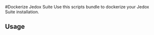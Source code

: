 #Dockerize Jedox Suite
Use this scripts bundle to dockerize your Jedox Suite installation.
## Usage
